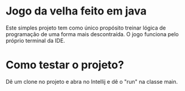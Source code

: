 <h1>
  Jogo da velha feito em java
</h1>
<p>
  Este simples projeto tem como único propósito treinar lógica de programação de uma forma mais descontraída. O jogo funciona pelo próprio terminal da IDE.
</p>
<h1>
  Como testar o projeto?
</h1>
<p>
  Dê um clone no projeto e abra no Intellij e dê o "run" na classe main.
</p>
